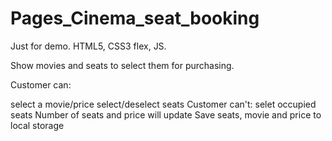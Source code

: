 # Pages_Cinema_seat_booking
Just for demo. HTML5, CSS3 flex, JS.

Show movies and seats to select them for purchasing.

Customer can:

select a movie/price
select/deselect seats Customer can't:
selet occupied seats
Number of seats and price will update Save seats, movie and price to local storage
